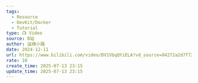 ```yaml
---
tags:
  - Resource
  - DevKit/Docker
  - Tutorial
type: 📺 Video
source: B站
author: 运维小路
date: 2024-12-11
url: https://www.bilibili.com/video/BV1VbqQYiELA?vd_source=84272a2d7f72158b38778819be5bc6ad
rate: 10
create_time: 2025-07-13 23:15
update_time: 2025-07-13 23:15
---
```

